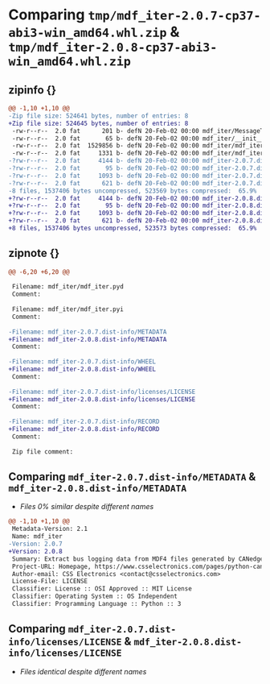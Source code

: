 # Comparing `tmp/mdf_iter-2.0.7-cp37-abi3-win_amd64.whl.zip` & `tmp/mdf_iter-2.0.8-cp37-abi3-win_amd64.whl.zip`

## zipinfo {}

```diff
@@ -1,10 +1,10 @@
-Zip file size: 524641 bytes, number of entries: 8
+Zip file size: 524645 bytes, number of entries: 8
 -rw-r--r--  2.0 fat      201 b- defN 20-Feb-02 00:00 mdf_iter/MessageTypes.py
 -rw-r--r--  2.0 fat       65 b- defN 20-Feb-02 00:00 mdf_iter/__init__.py
 -rw-r--r--  2.0 fat  1529856 b- defN 20-Feb-02 00:00 mdf_iter/mdf_iter.pyd
 -rw-r--r--  2.0 fat     1331 b- defN 20-Feb-02 00:00 mdf_iter/mdf_iter.pyi
-?rw-r--r--  2.0 fat     4144 b- defN 20-Feb-02 00:00 mdf_iter-2.0.7.dist-info/METADATA
-?rw-r--r--  2.0 fat       95 b- defN 20-Feb-02 00:00 mdf_iter-2.0.7.dist-info/WHEEL
-?rw-r--r--  2.0 fat     1093 b- defN 20-Feb-02 00:00 mdf_iter-2.0.7.dist-info/licenses/LICENSE
-?rw-r--r--  2.0 fat      621 b- defN 20-Feb-02 00:00 mdf_iter-2.0.7.dist-info/RECORD
-8 files, 1537406 bytes uncompressed, 523569 bytes compressed:  65.9%
+?rw-r--r--  2.0 fat     4144 b- defN 20-Feb-02 00:00 mdf_iter-2.0.8.dist-info/METADATA
+?rw-r--r--  2.0 fat       95 b- defN 20-Feb-02 00:00 mdf_iter-2.0.8.dist-info/WHEEL
+?rw-r--r--  2.0 fat     1093 b- defN 20-Feb-02 00:00 mdf_iter-2.0.8.dist-info/licenses/LICENSE
+?rw-r--r--  2.0 fat      621 b- defN 20-Feb-02 00:00 mdf_iter-2.0.8.dist-info/RECORD
+8 files, 1537406 bytes uncompressed, 523573 bytes compressed:  65.9%
```

## zipnote {}

```diff
@@ -6,20 +6,20 @@
 
 Filename: mdf_iter/mdf_iter.pyd
 Comment: 
 
 Filename: mdf_iter/mdf_iter.pyi
 Comment: 
 
-Filename: mdf_iter-2.0.7.dist-info/METADATA
+Filename: mdf_iter-2.0.8.dist-info/METADATA
 Comment: 
 
-Filename: mdf_iter-2.0.7.dist-info/WHEEL
+Filename: mdf_iter-2.0.8.dist-info/WHEEL
 Comment: 
 
-Filename: mdf_iter-2.0.7.dist-info/licenses/LICENSE
+Filename: mdf_iter-2.0.8.dist-info/licenses/LICENSE
 Comment: 
 
-Filename: mdf_iter-2.0.7.dist-info/RECORD
+Filename: mdf_iter-2.0.8.dist-info/RECORD
 Comment: 
 
 Zip file comment:
```

## Comparing `mdf_iter-2.0.7.dist-info/METADATA` & `mdf_iter-2.0.8.dist-info/METADATA`

 * *Files 0% similar despite different names*

```diff
@@ -1,10 +1,10 @@
 Metadata-Version: 2.1
 Name: mdf_iter
-Version: 2.0.7
+Version: 2.0.8
 Summary: Extract bus logging data from MDF4 files generated by CANedge from CSS Electronics
 Project-URL: Homepage, https://www.csselectronics.com/pages/python-can-bus-api#void
 Author-email: CSS Electronics <contact@csselectronics.com>
 License-File: LICENSE
 Classifier: License :: OSI Approved :: MIT License
 Classifier: Operating System :: OS Independent
 Classifier: Programming Language :: Python :: 3
```

## Comparing `mdf_iter-2.0.7.dist-info/licenses/LICENSE` & `mdf_iter-2.0.8.dist-info/licenses/LICENSE`

 * *Files identical despite different names*

